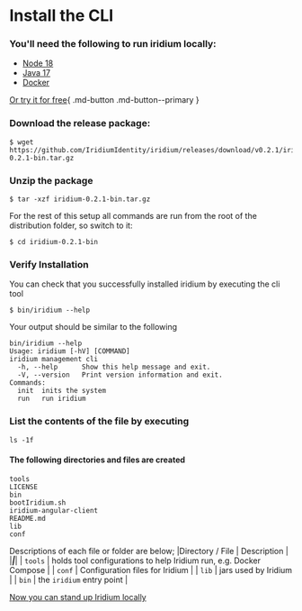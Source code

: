 # Install the CLI

### You'll need the following to run iridium locally:
* [Node 18](https://nodejs.org/en)
* [Java 17](https://adoptium.net/temurin/releases/)
* [Docker](https://docs.docker.com/)

[Or try it for free](https://conduct.iridium.software/){ .md-button .md-button--primary }

### Download the release package:
```shell
$ wget https://github.com/IridiumIdentity/iridium/releases/download/v0.2.1/iridium-0.2.1-bin.tar.gz
```

### Unzip the package
```shell
$ tar -xzf iridium-0.2.1-bin.tar.gz
```
For the rest of this setup all commands are run from the root of the distribution folder, so switch to it:

```shell
$ cd iridium-0.2.1-bin
```

### Verify Installation
You can check that you successfully installed iridium by executing the cli tool
```shell
$ bin/iridium --help
```

Your output should be similar to the following
```shell
bin/iridium --help
Usage: iridium [-hV] [COMMAND]
iridium management cli
  -h, --help      Show this help message and exit.
  -V, --version   Print version information and exit.
Commands:
  init  inits the system
  run   run iridium
```

### List the contents of the file by executing 
```shell
ls -1f
```
#### The following directories and files are created
```shell
tools
LICENSE
bin
bootIridium.sh
iridium-angular-client
README.md
lib
conf
```

Descriptions of each file or folder are below;
|Directory / File | Description |
|___|___|
| `tools` | holds tool configurations to help Iridium run, e.g. Docker Compose |
| `conf`  | Configuration files for Iridium |
| `lib` | jars used by Iridium |
| `bin` | the `iridium` entry point |


[Now you can stand up Iridium locally](2.run-iridium-locally.md)



